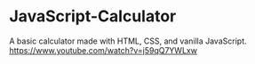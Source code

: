 # JavaScript-Calculator
A basic calculator made with HTML, CSS, and vanilla JavaScript. https://www.youtube.com/watch?v=j59qQ7YWLxw
